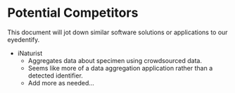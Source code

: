 # Potential Competitors

This document will jot down similar software solutions or applications to our eyedentify.

- iNaturist
  - Aggregates data about specimen using crowdsourced data.
  - Seems like more of a data aggregation application rather than a detected identifier.
  - Add more as needed...
  